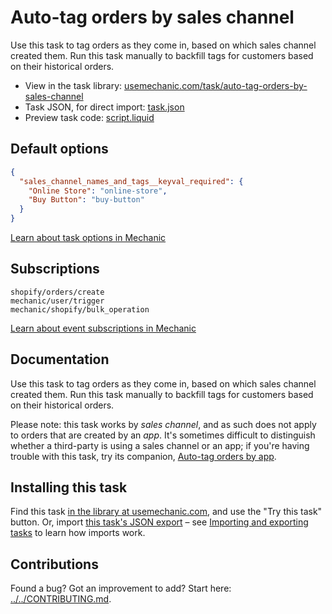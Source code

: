 # Auto-tag orders by sales channel

Use this task to tag orders as they come in, based on which sales channel created them. Run this task manually to backfill tags for customers based on their historical orders.

* View in the task library: [usemechanic.com/task/auto-tag-orders-by-sales-channel](https://usemechanic.com/task/auto-tag-orders-by-sales-channel)
* Task JSON, for direct import: [task.json](../../tasks/auto-tag-orders-by-sales-channel.json)
* Preview task code: [script.liquid](./script.liquid)

## Default options

```json
{
  "sales_channel_names_and_tags__keyval_required": {
    "Online Store": "online-store",
    "Buy Button": "buy-button"
  }
}
```

[Learn about task options in Mechanic](https://docs.usemechanic.com/article/471-task-options)

## Subscriptions

```liquid
shopify/orders/create
mechanic/user/trigger
mechanic/shopify/bulk_operation
```

[Learn about event subscriptions in Mechanic](https://docs.usemechanic.com/article/408-subscriptions)

## Documentation

Use this task to tag orders as they come in, based on which sales channel created them. Run this task manually to backfill tags for customers based on their historical orders.

Please note: this task works by *sales channel*, and as such does not apply to orders that are created by an *app*. It's sometimes difficult to distinguish whether a third-party is using a sales channel or an app; if you're having trouble with this task, try its companion, [Auto-tag orders by app](https://usemechanic.com/task/auto-tag-orders-by-app).

## Installing this task

Find this task [in the library at usemechanic.com](https://usemechanic.com/task/auto-tag-orders-by-sales-channel), and use the "Try this task" button. Or, import [this task's JSON export](../../tasks/auto-tag-orders-by-sales-channel.json) – see [Importing and exporting tasks](https://docs.usemechanic.com/article/505-importing-and-exporting-tasks) to learn how imports work.

## Contributions

Found a bug? Got an improvement to add? Start here: [../../CONTRIBUTING.md](../../CONTRIBUTING.md).

